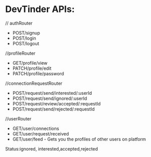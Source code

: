 # DevTinder APIs:

// authRouter
- POST/signup
- POST/login
- POST/logout

//profileRouter
- GET/profile/view
- PATCH/profile/edit
- PATCH/profile/password

//connectionRequestRouter
- POST/request/send/interested/:userId
- POST/request/send/ignored/:userId
- POST/request/review/accepted/:requestId
- POST/request/send/rejected/:requestId

//userRouter
- GET/user/connections
- GET/user/request/received
- GET/user/feed - Gets you the profiles of other users on platform

Status:ignored, interested,accepted,rejected
